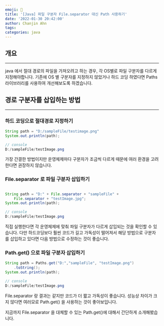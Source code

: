 ```yaml
---
emoji: 👻
title: '[Java] 파일 구분자 File.separator 대신 Path 사용하기'
date: '2022-01-30 20:42:00'
author: Chanjin Ahn
tags: 
categories: java
---
```


## 개요

---

java 에서 절대 경로의 파일을 가져오려고 하는 경우, 각 OS별로 파일 구분자를 다르게 지정해야합니다. 기존에 OS 별 구분자를 지정하지 않았거나 하드 코딩 하였다면 Paths 라이브러리를 사용하여 개선해보도록 하겠습니다.

## 경로 구분자를 삽입하는 방법

---

### 하드 코딩으로 절대경로 지정하기
``` java
String path = "D:/sampleFile/testimage.png"
System.out.println(path);
```
``` java
// console
D:/sampleFile/testImage.png
```
가장 간결한 방법이지만 운영체제마다 구분자가 조금씩 다르게 때문에 여러 환경을 고려한다면 권장하지 않습니다. 
### File.separator 로 파일 구분자 삽입하기
```java

String path = "D:" + File.separator + "sampleFile" + 
	File.separator + "testImage.jpg";
System.out.println(path);
```
``` java
// console
D:/sampleFile/testImage.png
```
직접 실행한다면 각 운영체제에 맞춰 파일 구분자가 다르게 삽입되는 것을 확인할 수 있습니다. 다만  하드코딩보다 훨씬 코드가 길고 가독성이 떨어져서 해당 방법으로 구분자를 삽입하고 있다면 다음 방법으로 수정하는 것이 좋습니다.
### Path.get() 으로 파일 구분자 삽입하기
```java
String path = Paths.get("D:","sampleFile", "testImage.png")
	.toString();
System.out.println(path);
```
``` java
// console
D:/sampleFile/testImage.png
```
File.separator 랑 결과는 같지만 코드가 더 짧고 가독성이 좋습니다. 
성능상 차이가 크지 않다면 여러모로 Path.get() 을 사용하는 것이 좋아보입니다.

지금까지 File.separator 을 대체할 수 있는 Path.get()에 대해서 간단하게 소개해봤습니다.